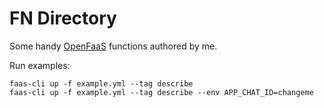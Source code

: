 # FN Directory

Some handy [OpenFaaS](https://www.openfaas.com/) functions authored by me.

Run examples:

```
faas-cli up -f example.yml --tag describe
faas-cli up -f example.yml --tag describe --env APP_CHAT_ID=changeme
```
